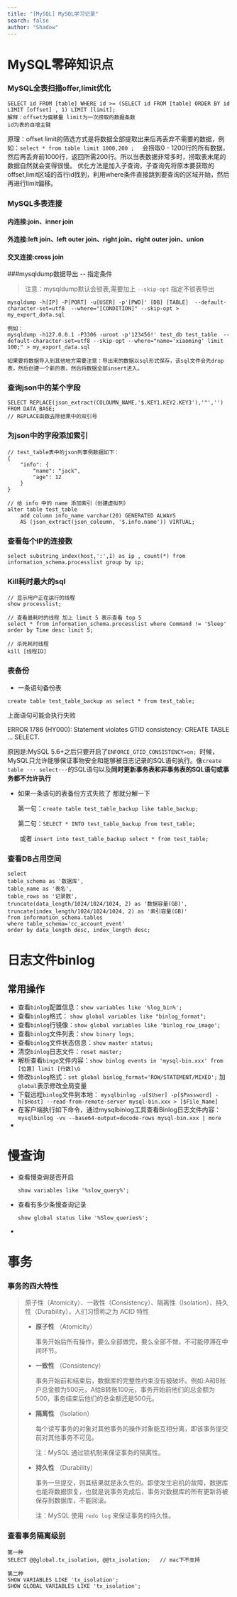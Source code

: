 ```yaml
---
title: "[MySQL] MySQL学习记录"
search: false
author: "Shadow"
---
```



# MySQL零碎知识点

### MySQL全表扫描offer,limit优化

```
SELECT id FROM [table] WHERE id >= (SELECT id FROM [table] ORDER BY id LIMIT [offset] , 1) LIMIT [limit];
解释：offset为偏移量 limit为一次捞取的数据条数
id为表的自增主键
```

原理：offset limit的筛选方式是将数据全部提取出来后再丢弃不需要的数据，例如：`select * from table limit 1000,200 ;  ` 会捞取0 - 1200行的所有数据，然后再丢弃前1000行，返回所需200行。所以当表数据非常多时，捞取表末尾的数据自然就会变得很慢。 优化方法是加入子查询，子查询先将原本要获取的offset,limit区域的首行id找到，利用where条件直接跳到要查询的区域开始，然后再进行limit偏移。

### MySQL多表连接

#### 内连接:join、inner join



#### 外连接:left join、left outer join、right join、right outer join、union

#### 交叉连接:cross join



###mysqldump数据导出 -- 指定条件

> 注意：mysqldump默认会锁表,需要加上 `--skip-opt` 指定不锁表导出 

```
mysqldump -h[IP] -P[PORT] -u[USER] -p'[PWD]' [DB] [TABLE]  --default-character-set=utf8  --where="[CONDITION]" --skip-opt > my_export_data.sql

例如：
mysqldump -h127.0.0.1 -P3306 -uroot -p'123456!' test_db test_table  --default-character-set=utf8 --skip-opt --where="name='xiaoming' limit 100;" > my_export_data.sql

如果要将数据导入到其他地方需要注意：导出来的数据以sql形式保存，该sql文件会先drop表，然后创建一个新的表，然后将数据全部insert进入。
```

### 查询json中的某个字段

```
SELECT REPLACE(json_extract(COLOUMN_NAME,'$.KEY1.KEY2.KEY3'),'"','') FROM DATA_BASE;
// REPLACE函数去除结果中的双引号
```

### 为json中的字段添加索引

```
// test_table表中的json列事例数据如下：
{
	"info": {
		"name": "jack",
		"age": 12
	}
}
```

```
// 给 info 中的 name 添加索引（创建虚拟列）
alter table test_table
    add column info_name varchar(20) GENERATED ALWAYS 
    AS (json_extract(json_coloumn, '$.info.name')) VIRTUAL;
```



### 查看每个IP的连接数

```
select substring_index(host,':',1) as ip , count(*) from information_schema.processlist group by ip;
```



### Kill耗时最大的sql

```
// 显示用户正在运行的线程
show processlist;

// 查看最耗时的线程 加上 limit 5 表示查看 top 5
select * from information_schema.processlist where Command != 'Sleep' order by Time desc limit 5;

// 杀死耗时线程
kill [线程ID]

```

### 表备份

- 一条语句备份表

```
create table test_table_backup as select * from test_table;
```

上面语句可能会执行失败

ERROR 1786 (HY000): Statement violates GTID consistency: CREATE TABLE ... SELECT.

原因是:MySQL  5.6+之后只要开启了`ENFORCE_GTID_CONSISTENCY=on; `时候，MySQL只允许能够保证事物安全和能够被日志记录的SQL语句执行。像`create table ··· select···`的SQL语句以及**同时更新事务表和非事务表的SQL语句或事务都不允许执行**

- 如果一条语句的表备份方式失败了 那就分解一下

  第一句：`create table test_table_backup like table_backup;`	

  第二句：`SELECT * INTO test_table_backup from test_table; `

  ​				或者 `insert into test_table_backup select * from test_table;`



### 查看DB占用空间

```
select 
table_schema as '数据库',
table_name as '表名',
table_rows as '记录数',
truncate(data_length/1024/1024/1024, 2) as '数据容量(GB)',
truncate(index_length/1024/1024/1024, 2) as '索引容量(GB)'
from information_schema.tables
where table_schema='cc_account_event'
order by data_length desc, index_length desc;
```



# 日志文件binlog 

## 常用操作

- 查看`binlog`配置信息：`show variables like '%log_bin%';`
- 查看`binlog`格式： `show global variables like "binlog_format";`
- 查看`binlog`行镜像：`show global variables like 'binlog_row_image';`
- 查看`binlog`文件列表：`show binary logs;`
- 查看`binlog`文件状态信息：`show master status;`
- 清空`binlog`日志文件：`reset master;`
- 解析查看`bingo`文件内容：`show binlog events in 'mysql-bin.xxx' from [位置] limit [行数]\G`
- 修改`binlog`格式：`set global binlog_format='ROW/STATEMENT/MIXED';` 加`global`表示修改全局变量
- 下载远程`binlog`文件到本地： `mysqlbinlog -u[$User] -p[$Password] -h[$Host] --read-from-remote-server mysql-bin.xxx > [$File_Name]`
- 在客户端执行如下命令，通过mysqlbinlog工具查看Binlog日志文件内容：`mysqlbinlog -vv --base64-output=decode-rows mysql-bin.xxx | more`
- 

## 

# 慢查询



- 查看慢查询是否开启

  `show variables like '%slow_query%';`

- 查看有多少条慢查询记录

  `show global status like '%Slow_queries%';`

- 





# 事务

### 事务的四大特性

> 原子性（Atomicity）、一致性（Consistency）、隔离性（Isolation）、持久性（Durability），人们习惯称之为 ACID 特性
>
> - **原子性** （Atomicity）
>
>   事务开始后所有操作，要么全部做完，要么全部不做，不可能停滞在中间环节。
>
> - **一致性** （Consistency）
>
>   事务开始前和结束后，数据库的完整性约束没有被破坏。例如:A和B账户总金额为500元，A给B转账100元，事务开始前他们的总金额为500，事务结束后他们的总金额还是500元。
>
> - **隔离性** （Isolation）
>
>   每个读写事务的对象对其他事务的操作对象能互相分离，即该事务提交前对其他事务不可见。
>
>   注：MySQL 通过锁机制来保证事务的隔离性。
>
> - **持久性** （Durability）
>
>   事务一旦提交，则其结果就是永久性的。即使发生宕机的故障，数据库也能将数据恢复，也就是说事务完成后，事务对数据库的所有更新将被保存到数据库，不能回滚。
>
>   注：MySQL 使用 `redo log` 来保证事务的持久性。

### 查看事务隔离级别

```
第一种
SELECT @@global.tx_isolation, @@tx_isolation;   // mac下不支持

第二种
SHOW VARIABLES LIKE 'tx_isolation';
SHOW GLOBAL VARIABLES LIKE 'tx_isolation';

```


